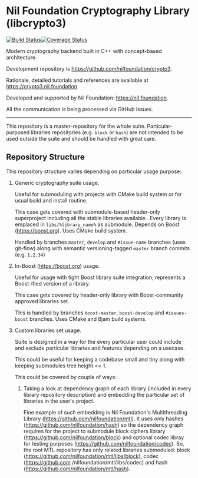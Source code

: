 # Nil Foundation Cryptography Library (libcrypto3)
[![Build Status](https://travis-ci.com/NilFoundation/crypto3.svg?branch=master)](https://travis-ci.com/NilFoundation/crypto3)[![Coverage Status](https://coveralls.io/repos/github/NilFoundation/crypto3/badge.svg?branch=master)](https://coveralls.io/github/NilFoundation/crypto3?branch=master)

Modern cryptography backend built in C++ with concept-based architecture.

Development repository is https://github.com/nilfoundation/crypto3.
 
Rationale, detailed tutorials and references are available at https://crypto3.nil.foundation.
 
Developed and supported by Nil Foundation: https://nil.foundation.

All the communication is being processed via GitHub issues.

---

This repository is a master-repository for the whole suite. Particular-purposed libraries repositories (e.g. ```block``` or  ```hash```) are not intended to be used outside the suite and should be handled with great care.

## Repository Structure

This repository structure varies depending on particular usage purpose:

1. Generic cryptography suite usage.

    Useful for submoduling with projects with CMake build system or for usual build and install routine.

    This case gets covered with submodule-based header-only superproject including all the stable libraries available
    . Every library is emplaced in ```libs/%library_name%``` as submodule. Depends on Boost (https://boost.org). Uses
     CMake build system. 

    Handled by branches ```master```, ```develop``` and ```#issue-name``` branches (uses git-flow) along with semantic versioning-tagged
 ```master``` branch commits (e.g. ```1.2.34```)  

2. In-Boost (https://boost.org) usage.

    Useful for usage with tight Boost library suite integration, represents a Boost-ified version of a
     library.
     
     This case gets covered by header-only library with Boost-community approved libraries set.
     
     This is handled by branches ```boost-master```, ```boost-develop``` and ```#issues-boost``` branches. Uses CMake and Bjam build systems. 
     
3. Custom libraries set usage. 

    Suite is designed in a way for the every particular user could include and exclude
 particular libraries and features depending on a usecase.
 
    This could be useful for keeping a codebase small and tiny along with keeping submodules tree height <= 1.
 
    This could be covered by couple of ways:
    
    1. Taking a look at dependency graph of each library (included in every library repository description) and
     embedding the particular set of libraries in the user's project.
     
        Fine example of such embedding is Nil Foundation's Multithreading Library (https://github.com/nilfoundation/mtl). 
        It uses only hashes (https://github.com/nilfoundation/hash) so the dependency graph requires for the project
         to submodule block ciphers library (https://github.com/nilfoundation/block) and optional codec libray for
          testing
          purposes (https://github.com/nilfoundation/codec). So, the root MTL repository has only related libraries
           submoduled: block (https://github.com/nilfoundation/mtl/libs/block), codec (https://github.com
           /nilfoundation/mtl/libs/codec) and hash (https://github.com/nilfoundation/mtl/hash).